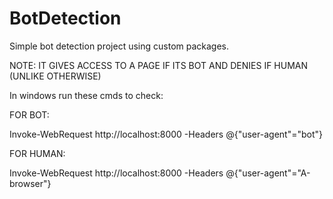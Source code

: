 # BotDetection

Simple bot detection project using custom packages.

NOTE: IT GIVES ACCESS TO A PAGE IF ITS BOT AND DENIES IF HUMAN (UNLIKE OTHERWISE)

In windows run these cmds to check:

FOR BOT:

Invoke-WebRequest http://localhost:8000 -Headers @{"user-agent"="bot"}

FOR HUMAN:

Invoke-WebRequest http://localhost:8000 -Headers @{"user-agent"="A-browser"}
